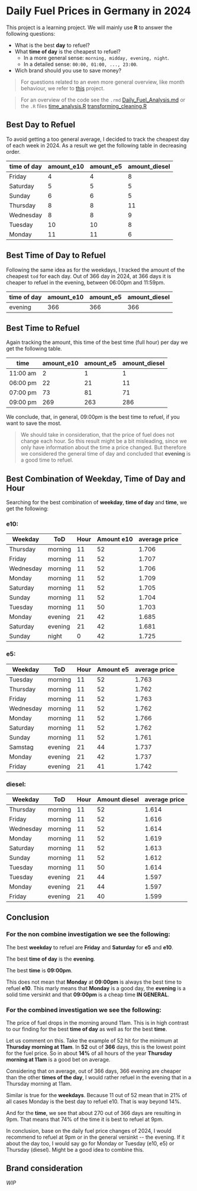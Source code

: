 # Daily Fuel Prices in Germany in 2024

This project is a learning project.
We will mainly use **R** to answer the following questions:
- What is the best **day** to refuel?
- What **time of day** is the cheapest to refuel?
  - In a more general sense: ``morning, midday, evening, night``.
  - In a detailed sense: ``00:00, 01:00, ..., 23:00``.
- Wich brand should you use to save money?

> For questions related to an even more general overview, like month behaviour, we refer to [this](https://github.com/remmadlog/Data_Analysis_Fuel_Prices/tree/master) project.

> For an overview of the code see the ``.rmd`` [Daily_Fuel_Analysis.md](Daily_Fuel_Analysis.md) or the ``.R`` files 
> [time_analysis.R](time_analysis.R)
> [transforming_cleaning.R](transforming_cleaning.R)

## Best Day to Refuel
To avoid getting a too general average, I decided to track the cheapest day of each week in 2024.
As a result we get the following table in decreasing order.

| time of day | amount_e10  | amount_e5 | amount_diesel |
|-------------|-------------|-----------|---------------|
| Friday      | 4           | 4         | 8             | 
| Saturday    | 5           | 5         | 5             |
| Sunday      | 6           | 6         | 5             |
| Thursday    | 8           | 8         | 11            |
| Wednesday   | 8           | 8         | 9             |
| Tuesday     | 10          | 10        | 8             |
| Monday      | 11          | 11        | 6             |


## Best Time of Day to Refuel

Following the same idea as for the weekdays, I tracked the amount of the cheapest ``tod`` for each day.
Out of 366 day in 2024, at 366 days it is cheaper to refuel in the evening, between 06:00pm and 11:59pm.

| time of day | amount_e10 | amount_e5 | amount_diesel |
|-------------|------------|-----------|---------------|
| evening     | 366        | 366       | 366           |


## Best Time to Refuel

Again tracking the amount, this time of the best time (full hour) per day we get the following table.

| time     | amount_e10 | amount_e5 | amount_diesel |
|----------|------------|-----------|---------------|
| 11:00 am | 2          | 1         | 1             |
| 06:00 pm | 22         | 21        | 11            |
| 07:00 pm | 73         | 81        | 71            |
| 09:00 pm | 269        | 263       | 286           |

We conclude, that, in general, 09:00pm is the best time to refuel, if you want to save the most.
> We should take in consideration, that the price of fuel does not change each hour. So this result might be a bit misleading, 
> since we only have information about the time a price changed.
> But therefore we considered the general time of day and concluded that **evening** is a good time to refuel.


## Best Combination of Weekday, Time of Day and Hour

Searching for the best combination of **weekday**, **time of day** and **time**, we get the following:

### e10:
| Weekday   | ToD       | Hour    | Amount e10  | average price |
|-----------|-----------|---------|-------------|---------------|
| Thursday  | morning   | 11      | 52          | 1.706         |
| Friday    | morning   | 11      | 52          | 1.707         |
| Wednesday | morning   | 11      | 52          | 1.706         |
| Monday    | morning   | 11      | 52          | 1.709         |
| Saturday  | morning   | 11      | 52          | 1.705         |
| Sunday    | morning   | 11      | 52          | 1.704         |
| Tuesday   | morning   | 11      | 50          | 1.703         |
| Monday    | evening   | 21      | 42          | 1.685         |
| Saturday  | evening   | 21      | 42          | 1.681         |
| Sunday    | night     | 0       | 42          | 1.725         |


### e5:
| Weekday   | ToD      | Hour    | Amount e5  | average price  |
|-----------|----------|---------|------------|----------------|
| Tuesday   | morning  | 11      | 52         | 1.763          |
| Thursday  | morning  | 11      | 52         | 1.762          |
| Friday    | morning  | 11      | 52         | 1.763          |
| Wednesday | morning  | 11      | 52         | 1.762          |
| Monday    | morning  | 11      | 52         | 1.766          |
| Saturday  | morning  | 11      | 52         | 1.762          |
| Sunday    | morning  | 11      | 52         | 1.761          |
| Samstag   | evening  | 21      | 44         | 1.737          |
| Monday    | evening  | 21      | 42         | 1.737          |
| Friday    | evening  | 21      | 41         | 1.742          |

### diesel:
| Weekday   | ToD       | Hour    | Amount diesel   | average price   |
|-----------|-----------|---------|-----------------|-----------------|
| Thursday  | morning   | 11      | 52              | 1.614           |
| Friday    | morning   | 11      | 52              | 1.616           |
| Wednesday | morning   | 11      | 52              | 1.614           |
| Monday    | morning   | 11      | 52              | 1.619           |
| Saturday  | morning   | 11      | 52              | 1.613           |
| Sunday    | morning   | 11      | 52              | 1.612           |
| Tuesday   | morning   | 11      | 50              | 1.614           |
| Tuesday   | evening   | 21      | 44              | 1.597           |
| Monday    | evening   | 21      | 44              | 1.597           |
| Friday    | evening   | 21      | 40              | 1.599           |


## Conclusion

### For the non combine investigation we see the following:

The best **weekday** to refuel are **Friday** and **Saturday** for **e5** and **e10**.

The best **time of day** is the **evening**.

The best **time** is **09:00pm**.

This does not mean that **Monday** at **09:00pm** is always the best time to refuel **e10**.
This marly means that **Monday** is a good day, the **evening** is a solid time versinkt and that **09:00pm** is a cheap time **IN GENERAL**.

### For the combined investigation we see the following:

The price of fuel drops in the morning around 11am.
This is in high contrast to our finding for the best **time of day** as well as for the best **time**.

Let us comment on this.
Take the example of 52 hit for the minimum at **Thursday morning at 11am**.
In **52** out of **366** days, this is the lowest point for the fuel price.
So in about **14%** of all hours of the year **Thursday morning at 11am** is a good bet on average.

Considering that on average, out of 366 days, 366 evening are cheaper than the other **times of the day**, I would rather refuel in the evening that in a Thursday morning at 11am.

Similar is true for the **weekdays**.
Because 11 out of 52 mean that in 21% of all cases Monday is the best day to refuel e10.
That is way beyond 14%.

And for the **time**, we see that about 270 out of 366 days are resulting in 9pm.
That means that 74% of the time it is best to refuel at 9pm.


In conclusion, base on the daily fuel price changes of 2024, I would recommend to refuel at 9pm or in the general versinkt -- the evening.
If it about the day too, I would say go for Monday or Tuesday (e10, e5) or Thursday (diesel).
Might be a good idea to combine this.




## Brand consideration
_WIP_

